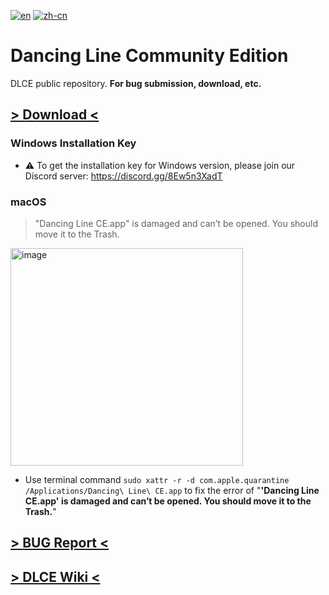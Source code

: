 [![en](https://img.shields.io/badge/lang-English-blue.svg)](README.md)
[![zh-cn](https://img.shields.io/badge/语言-简体中文-red.svg)](README.zh-cn.md)

# Dancing Line Community Edition
DLCE public repository. **For bug submission, download, etc.**

## [> Download <](https://github.com/DL-Community/DancingLine-CommunityEdition/releases)
### Windows Installation Key

- ⚠️ To get the installation key for Windows version, please join our Discord server: https://discord.gg/8Ew5n3XadT

### macOS
> "Dancing Line CE.app" is damaged and can’t be opened. You should move it to the Trash.

<img width="372" height="348" alt="image" src="https://github.com/user-attachments/assets/ac5b2dbc-a23c-43e4-a48e-34281d96b771" />

- Use terminal command `sudo xattr -r -d com.apple.quarantine /Applications/Dancing\ Line\ CE.app` to fix the error of "**'Dancing Line CE.app' is damaged and can’t be opened. You should move it to the Trash.**"
  

## [> BUG Report <](https://github.com/DL-Community/DancingLine-CommunityEdition/issues/new/choose)

## [> DLCE Wiki <](https://dl-community.github.io/Docs/#/en/home)
